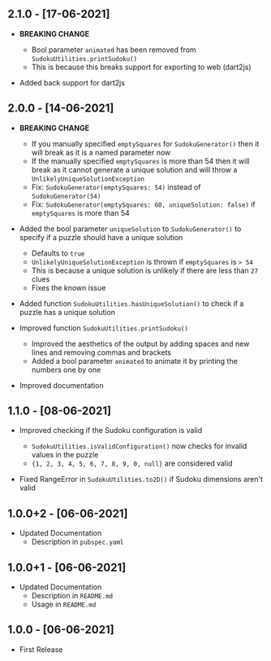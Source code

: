 ## 2.1.0 - [17-06-2021]

- **BREAKING CHANGE**
    - Bool parameter `animated` has been removed from `SudokuUtilities.printSudoku()`
    - This is because this breaks support for exporting to web (dart2js)

- Added back support for dart2js

## 2.0.0 - [14-06-2021]

- **BREAKING CHANGE**
    - If you manually specified `emptySquares` for `SudokuGenerator()` then it will break as it is a named parameter now
    - If the manually specified `emptySquares` is more than 54 then it will break as it cannot generate a unique
      solution and will throw a `UnlikelyUniqueSolutionException`
    - Fix: `SudokuGenerator(emptySquares: 54)` instead of `SudokuGenerator(54)`
    - Fix: `SudokuGenerator(emptySquares: 60, uniqueSolution: false)` if `emptySquares` is more than 54

- Added the bool parameter `uniqueSolution` to `SudokuGenerator()` to specify if a puzzle should have a unique solution
    - Defaults to `true`
    - `UnlikelyUniqueSolutionException` is thrown if `emptySquares` is `> 54`
    - This is because a unique solution is unlikely if there are less than `27` clues
    - Fixes the known issue

- Added function `SudokuUtilities.hasUniqueSolution()` to check if a puzzle has a unique solution

- Improved function `SudokuUtilities.printSudoku()`
    - Improved the aesthetics of the output by adding spaces and new lines and removing commas and brackets
    - Added a bool parameter `animated` to animate it by printing the numbers one by one

- Improved documentation

## 1.1.0 - [08-06-2021]

- Improved checking if the Sudoku configuration is valid
    - `SudokuUtilities.isValidConfiguration()` now checks for invalid values in the puzzle
    - `{1, 2, 3, 4, 5, 6, 7, 8, 9, 0, null}` are considered valid

- Fixed RangeError in `SudokuUtilities.to2D()` if Sudoku dimensions aren't valid

## 1.0.0+2 - [06-06-2021]

- Updated Documentation
    - Description in `pubspec.yaml`

## 1.0.0+1 - [06-06-2021]

- Updated Documentation
    - Description in `README.md`
    - Usage in `README.md`

## 1.0.0 - [06-06-2021]

- First Release
